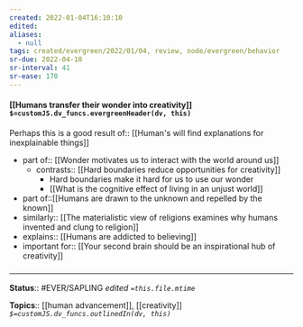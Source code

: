 ```yaml
---
created: 2022-01-04T16:10:10 
edited: 
aliases:
  - null
tags: created/evergreen/2022/01/04, review, node/evergreen/behavior
sr-due: 2022-04-10
sr-interval: 41
sr-ease: 170
---
```


#### [[Humans transfer their wonder into creativity]] `$=customJS.dv_funcs.evergreenHeader(dv, this)`

Perhaps this is a good
result of:: [[Human's will find explanations for inexplainable things]]

- part of:: [[Wonder motivates us to interact with the world around us]]
	- contrasts:: [[Hard boundaries reduce opportunities for creativity]]
		- Hard boundaries make it hard for us to use our wonder
		- [[What is the cognitive effect of living in an unjust world]]
- part of::[[Humans are drawn to the unknown and repelled by the known]]
- similarly:: [[The materialistic view of religions examines why humans invented and clung to religion]]
- explains:: [[Humans are addicted to believing]]
- important for:: [[Your second brain should be an inspirational hub of creativity]]
 

### <hr class="footnote"/>

**Status**:: #EVER/SAPLING 
*edited `=this.file.mtime`*

**Topics**:: [[human advancement]], [[creativity]]
*`$=customJS.dv_funcs.outlinedIn(dv, this)`*
